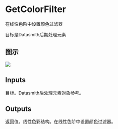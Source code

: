 # GetColorFilter

在线性色阶中设置颜色过滤器

目标是Datasmith后期处理元素

## 图示

![]($-20221218-18370020.png)

## Inputs

目标。Datasmith后处理元素对象参考。 

## Outputs

返回值。线性色彩结构。在线性色阶中设置颜色过滤器。
